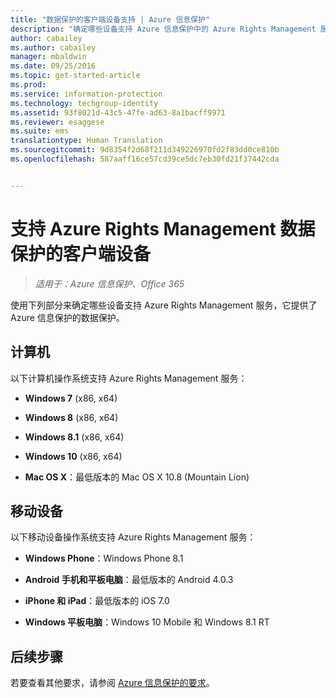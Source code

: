 ```yaml
---
title: "数据保护的客户端设备支持 | Azure 信息保护"
description: "确定哪些设备支持 Azure 信息保护中的 Azure Rights Management 服务。"
author: cabailey
ms.author: cabailey
manager: mbaldwin
ms.date: 09/25/2016
ms.topic: get-started-article
ms.prod: 
ms.service: information-protection
ms.technology: techgroup-identity
ms.assetid: 93f8021d-43c5-47fe-ad63-8a1bacff9971
ms.reviewer: esaggese
ms.suite: ems
translationtype: Human Translation
ms.sourcegitcommit: 9d8354f2d68f211d349226970fd2f83dd0ce810b
ms.openlocfilehash: 587aaff16ce57cd39ce5dc7eb30fd21f37442cda


---
```



# <a name="client-devices-that-support-azure-rights-management-data-protection"></a>支持 Azure Rights Management 数据保护的客户端设备

>*适用于：Azure 信息保护、Office 365*

使用下列部分来确定哪些设备支持 Azure Rights Management 服务，它提供了 Azure 信息保护的数据保护。

## <a name="computers"></a>计算机
以下计算机操作系统支持 Azure Rights Management 服务：

-   **Windows 7** (x86, x64)

-   **Windows 8** (x86, x64)

-   **Windows 8.1** (x86, x64)

-   **Windows 10** (x86, x64)

-   **Mac OS X**：最低版本的 Mac OS X 10.8 (Mountain Lion)

## <a name="mobile-devices"></a>移动设备
以下移动设备操作系统支持 Azure Rights Management 服务：

-   **Windows Phone**：Windows Phone 8.1

-   **Android 手机和平板电脑**：最低版本的 Android 4.0.3

-   **iPhone 和 iPad**：最低版本的 iOS 7.0

-   **Windows 平板电脑**：Windows 10 Mobile 和 Windows 8.1 RT


## <a name="next-steps"></a>后续步骤
若要查看其他要求，请参阅 [Azure 信息保护的要求](requirements-azure-rms.md)。




<!--HONumber=Nov16_HO2-->


